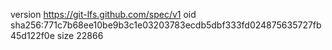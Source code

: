 version https://git-lfs.github.com/spec/v1
oid sha256:771c7b68ee10be9b3c1e03203783ecdb5dbf333fd024875635727fb45d122f0e
size 22866
